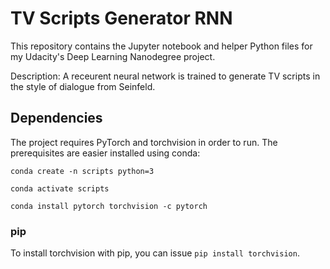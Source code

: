 # TV Scripts Generator RNN
This repository contains the Jupyter notebook and helper Python files for my Udacity's Deep Learning Nanodegree project.

Description:
A receurent neural network is trained to generate TV scripts in the style of dialogue from Seinfeld.

## Dependencies

The project requires PyTorch and torchvision in order to run. The prerequisites are easier installed using conda:

`conda create -n scripts python=3`

`conda activate scripts`

`conda install pytorch torchvision -c pytorch`


### pip

To install torchvision with pip, you can issue `pip install torchvision`.
